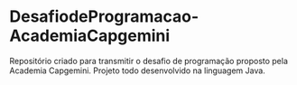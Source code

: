 # DesafiodeProgramacao-AcademiaCapgemini
Repositório criado para transmitir o desafio de programação proposto pela Academia Capgemini. Projeto todo desenvolvido na linguagem Java.
